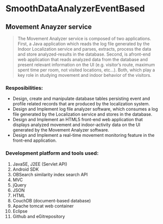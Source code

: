 SmoothDataAnalyzerEventBased
============================
Movement Anayzer service
------------------------
>The Movement Analyzer service is composed of two applications. First, a Java application which reads the log file 
generated by the Indoor Localization service and parses, extracts, process the data and store analyzed-results in the 
database. Second, is afront-end web application that reads analyzed data from the database and present relevant
information on the UI (e.g. visitor’s route, maximum spent time per room, not visited locations, etc...). Both, which 
play a key role in studying movement and indoor behavior of the visitors.
>

### Resposibilities:
* Design, create and manipulate database tables persisting event and profile related records that are produced by 
the localization system.
* Design and Implement log file analyzer software, which consumes a log file generated by the Localization service 
and stores in the database.
* Design and Implement an HTML5 front-end web application that displays analyzed movement and indoor-activity data on
the UI generated by the Movement Analyzer software.
* Design and Implement a real-time movement monitoring feature in the front-end application.

### Development platform and tools used: 
1. JavaSE, J2EE (Servlet API)
2. Android SDK
3. OBSearch similarity index search API
4. MVC
5. jQuery
6. JSON
7. HTML
8. CouchDB (document-based database)
9. Apache tomcat web container
10. Eclipse
11. Github and eGitrepository

